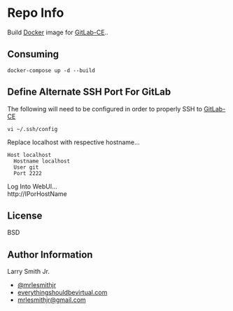 Repo Info
=========
Build [Docker] image for [GitLab-CE]..

Consuming
---------
```
docker-compose up -d --build
```

Define Alternate SSH Port For GitLab
------------------------------------
The following will need to be configured in order to properly SSH to [GitLab-CE]
```
vi ~/.ssh/config
```
Replace localhost with respective hostname...
```
Host localhost
  Hostname localhost
  User git
  Port 2222
```

Log Into WebUI...  
http://IPorHostName

License
-------

BSD

Author Information
------------------

Larry Smith Jr.
- [@mrlesmithjr]
- [everythingshouldbevirtual.com]
- [mrlesmithjr@gmail.com]


[Ansible]: <https://www.ansible.com/>
[Docker]: <https://www.docker.com>
[GitLab-CE]: <https://gitlab.com/gitlab-org/gitlab-ce>
[@mrlesmithjr]: <https://twitter.com/mrlesmithjr>
[everythingshouldbevirtual.com]: <http://everythingshouldbevirtual.com>
[mrlesmithjr@gmail.com]: <mailto:mrlesmithjr@gmail.com>
